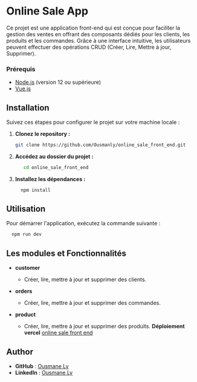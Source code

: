 # Online Sale App

Ce projet est une application front-end qui est conçue pour faciliter la gestion des ventes en offrant des composants dédiés pour les clients, les produits et les commandes. Grâce à une interface intuitive, les utilisateurs peuvent effectuer des opérations CRUD (Créer, Lire, Mettre à jour, Supprimer).

### Prérequis
- [Node.js](https://nodejs.org/) (version 12 ou supérieure)
- [Vue.js](https://vuejs.org/)

## Installation

Suivez ces étapes pour configurer le projet sur votre machine locale :

1. **Clonez le repository :**

    ```bash
    git clone https://github.com/Ousmanly/online_sale_front_end.git
    ```

2. **Accédez au dossier du projet :**

     ```bash
        cd online_sale_front_end
    ```

3. **Installez les dépendances :**

    ```bash
      npm install
    ```
## Utilisation

Pour démarrer l'application, exécutez la commande suivante :

```bash
  npm run dev 
```

## Les modules et Fonctionnalités

- **customer**
  - Créer, lire, mettre à jour et supprimer des clients.

- **orders**
  - Créer, lire, mettre à jour et supprimer des commandes.

- **product**
  - Créer, lire, mettre à jour et supprimer des produits.
**Déploiement vercel**
    [online sale front end](https://online-sale-front-end.vercel.app/)
## Author
- **GitHub** : [Ousmane Ly](https://github.com/Ousmanly)
- **LinkedIn** : [Ousmane Ly](https://www.linkedin.com/in/ousmane-ibrahima-ly-a270a4290/)
